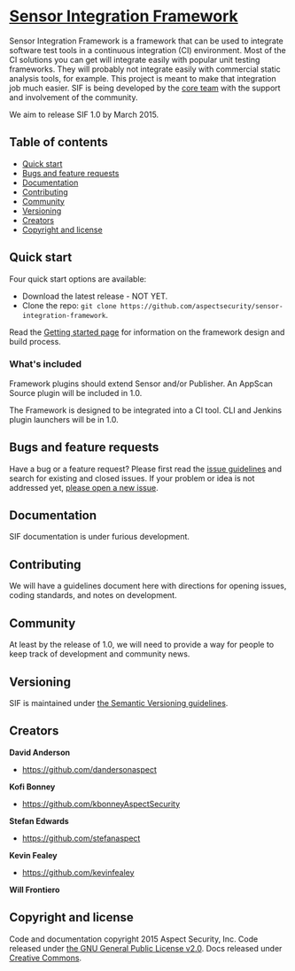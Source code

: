 # [Sensor Integration Framework](https://github.com/aspectsecurity/sensor-integration-framework)

Sensor Integration Framework is a framework that can be used to integrate software test tools in a continuous integration (CI) environment.  Most of the CI solutions you can get will integrate easily with popular unit testing frameworks.  They will probably not integrate easily with commercial static analysis tools, for example.  This project is meant to make that integration job much easier.  SIF is being developed by the [core team](https://github.com/aspectsecurity/sensor-integration-framework/people) with the support and involvement of the community.

We aim to release SIF 1.0 by March 2015.

## Table of contents

- [Quick start](#quick-start)
- [Bugs and feature requests](#bugs-and-feature-requests)
- [Documentation](#documentation)
- [Contributing](#contributing)
- [Community](#community)
- [Versioning](#versioning)
- [Creators](#creators)
- [Copyright and license](#copyright-and-license)

## Quick start

Four quick start options are available:

- Download the latest release - NOT YET.
- Clone the repo: `git clone https://github.com/aspectsecurity/sensor-integration-framework`.

Read the [Getting started page](https://github.com/aspectsecurity/sensor-integration-framework/Getting-Started.md) for information on the framework design and build process.

### What's included

Framework plugins should extend Sensor and/or Publisher.  An AppScan Source plugin will be included in 1.0.

The Framework is designed to be integrated into a CI tool.  CLI and Jenkins plugin launchers will be in 1.0.



## Bugs and feature requests

Have a bug or a feature request? Please first read the [issue guidelines](https://github.com/aspectsecurity/sensor-integration-framework/blob/master/CONTRIBUTING.md#using-the-issue-tracker) and search for existing and closed issues. If your problem or idea is not addressed yet, [please open a new issue](https://github.com/aspectsecurity/sensor-integration-framework/issues/new).


## Documentation

SIF documentation is under furious development.


## Contributing

We will have a guidelines document here with directions for opening issues, coding standards, and notes on development.



## Community

At least by the release of 1.0, we will need to provide a way for people to keep track of development and community news.



## Versioning

SIF is maintained under [the Semantic Versioning guidelines](http://semver.org/).



## Creators

**David Anderson**

- <https://github.com/dandersonaspect>

**Kofi Bonney**

- <https://github.com/kbonneyAspectSecurity>

**Stefan Edwards**

- <https://github.com/stefanaspect>

**Kevin Fealey**

- <https://github.com/kevinfealey>

**Will Frontiero**



## Copyright and license

Code and documentation copyright 2015 Aspect Security, Inc. Code released under [the GNU General Public License v2.0](https://github.com/aspectsecurity/sensor-integration-framework/blob/master/LICENSE). Docs released under [Creative Commons](https://github.com/aspectsecurity/sensor-integration-framework/blob/master/docs/LICENSE).
